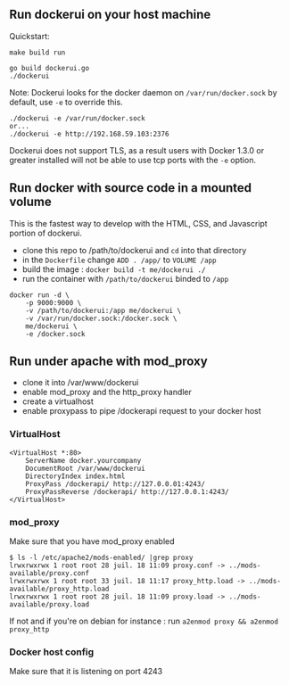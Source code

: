 ## Run dockerui on your host machine

Quickstart:
```
make build run
```
```
go build dockerui.go
./dockerui
```
Note: Dockerui looks for the docker daemon on `/var/run/docker.sock` by default, use `-e` to override this. 
```
./dockerui -e /var/run/docker.sock
or...
./dockerui -e http://192.168.59.103:2376
```
Dockerui does not support TLS, as a result users with Docker 1.3.0 or greater installed will not be able to use tcp ports with the `-e` option.

## Run docker with source code in a mounted volume

This is the fastest way to develop with the HTML, CSS, and Javascript portion of dockerui.

- clone this repo to /path/to/dockerui and `cd` into that directory
- in the `Dockerfile` change `ADD . /app/` to `VOLUME /app`
- build the image : `docker build -t me/dockerui ./`
- run the container with `/path/to/dockerui` binded to `/app`

```
docker run -d \
    -p 9000:9000 \
    -v /path/to/dockerui:/app me/dockerui \
    -v /var/run/docker.sock:/docker.sock \
    me/dockerui \
    -e /docker.sock
```

## Run under apache with mod_proxy

- clone it into /var/www/dockerui
- enable mod_proxy and the http_proxy handler
- create a virtualhost
- enable proxypass to pipe /dockerapi request to your docker host

### VirtualHost

```
<VirtualHost *:80>
    ServerName docker.yourcompany
    DocumentRoot /var/www/dockerui
    DirectoryIndex index.html
    ProxyPass /dockerapi/ http://127.0.0.01:4243/
    ProxyPassReverse /dockerapi/ http://127.0.0.1:4243/
</VirtualHost>
```

### mod_proxy

Make sure that you have mod_proxy enabled

```
$ ls -l /etc/apache2/mods-enabled/ |grep proxy
lrwxrwxrwx 1 root root 28 juil. 18 11:09 proxy.conf -> ../mods-available/proxy.conf
lrwxrwxrwx 1 root root 33 juil. 18 11:17 proxy_http.load -> ../mods-available/proxy_http.load
lrwxrwxrwx 1 root root 28 juil. 18 11:09 proxy.load -> ../mods-available/proxy.load
```

If not and if you're on debian for instance : run `a2enmod proxy && a2enmod proxy_http`

### Docker host config

Make sure that it is listening on port 4243